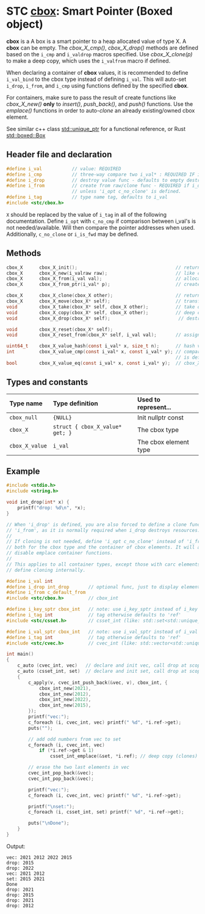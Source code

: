 # STC [cbox](../include/stc/cbox.h): Smart Pointer (Boxed object)

**cbox** is a A box is a smart pointer to a heap allocated value of type X. A **cbox** can
be empty. The *cbox_X_cmp()*, *cbox_X_drop()* methods are defined based on the `i_cmp`
and `i_valdrop` macros specified. Use *cbox_X_clone(p)* to make a deep copy, which uses the
`i_valfrom` macro if defined.

When declaring a container of **cbox** values, it is recommended to define `i_val_bind` to the
cbox type instead of defining `i_val`. This will auto-set `i_drop`, `i_from`, and `i_cmp` using 
functions defined by the specified **cbox**.

For containers, make sure to pass the result of create functions like *cbox_X_new()* **only** to 
*insert()*, *push_back()*, and *push()* functions. Use the *emplace()* functions in order to
auto-*clone* an already existing/owned cbox element.

See similar c++ class [std::unique_ptr](https://en.cppreference.com/w/cpp/memory/unique_ptr) for a functional reference, or Rust [std::boxed::Box](https://doc.rust-lang.org/std/boxed/struct.Box.html)

## Header file and declaration

```c
#define i_val           // value: REQUIRED
#define i_cmp           // three-way compare two i_val* : REQUIRED IF i_val is a non-integral type
#define i_drop          // destroy value func - defaults to empty destruct
#define i_from          // create from raw/clone func - REQUIRED if i_drop is defined,
                        // unless 'i_opt c_no_clone' is defined.
#define i_tag           // type name tag, defaults to i_val
#include <stc/cbox.h>    
```
`X` should be replaced by the value of `i_tag` in all of the following documentation.
Define `i_opt` with `c_no_cmp` if comparison between i_val's is not needed/available. Will then
compare the pointer addresses when used. Additionally, `c_no_clone` or `i_is_fwd` may be defined.

## Methods
```c
cbox_X      cbox_X_init();                                    // return an empty cbox
cbox_X      cbox_X_new(i_valraw raw);                         // like cbox_X_from(), but create owned value from raw.
cbox_X      cbox_X_from(i_val val);                           // allocate new heap object with val. Take ownership of val.
cbox_X      cbox_X_from_ptr(i_val* p);                        // create a cbox from a pointer. Takes ownership of p.

cbox_X      cbox_X_clone(cbox_X other);                       // return deep copied clone
cbox_X      cbox_X_move(cbox_X* self);                        // transfer ownership to another cbox.
void        cbox_X_take(cbox_X* self, cbox_X other);          // take ownership of other.
void        cbox_X_copy(cbox_X* self, cbox_X other);          // deep copy to self
void        cbox_X_drop(cbox_X* self);                         // destruct the contained object and free's it.

void        cbox_X_reset(cbox_X* self);   
void        cbox_X_reset_from(cbox_X* self, i_val val);       // assign new cbox with value. Takes ownership of val.

uint64_t    cbox_X_value_hash(const i_val* x, size_t n);      // hash value
int         cbox_X_value_cmp(const i_val* x, const i_val* y); // compares pointer addresses if 'i_opt c_no_cmp'
                                                              // is defined. Otherwise uses 'i_cmp' or default compare.
bool        cbox_X_value_eq(const i_val* x, const i_val* y);  // cbox_X_value_cmp == 0
```
## Types and constants

| Type name          | Type definition                                               | Used to represent...     |
|:-------------------|:--------------------------------|:------------------------|
| `cbox_null`        | `{NULL}`                        | Init nullptr const      |
| `cbox_X`           | `struct { cbox_X_value* get; }` | The cbox type           |
| `cbox_X_value`     | `i_val`                         | The cbox element type   |

## Example

```c
#include <stdio.h>
#include <string.h>

void int_drop(int* x) {
    printf("drop: %d\n", *x);
}

// When 'i_drop' is defined, you are also forced to define a clone function with
// 'i_from', as it is normally required when i_drop destroys resources.
//
// If cloning is not needed, define 'i_opt c_no_clone' instead of 'i_from'
// both for the cbox type and the container of cbox elements. It will also 
// disable emplace container functions.
//
// This applies to all container types, except those with carc elements, as they
// define cloning internally.

#define i_val int
#define i_drop int_drop       // optional func, just to display elements destroyed
#define i_from c_default_from
#include <stc/cbox.h>         // cbox_int

#define i_key_sptr cbox_int   // note: use i_key_sptr instead of i_key
#define i_tag int             // tag otherwise defaults to 'ref'
#include <stc/csset.h>        // csset_int (like: std::set<std::unique_ptr<int>>)

#define i_val_sptr cbox_int   // note: use i_val_sptr instead of i_val
#define i_tag int             // tag otherwise defaults to 'ref'
#include <stc/cvec.h>         // cvec_int (like: std::vector<std::unique_ptr<int>>)

int main()
{
    c_auto (cvec_int, vec)   // declare and init vec, call drop at scope exit
    c_auto (csset_int, set)  // declare and init set, call drop at scope exit
    {
        c_apply(v, cvec_int_push_back(&vec, v), cbox_int, {
            cbox_int_new(2021),
            cbox_int_new(2012),
            cbox_int_new(2022),
            cbox_int_new(2015),
        });
        printf("vec:");
        c_foreach (i, cvec_int, vec) printf(" %d", *i.ref->get);
        puts("");

        // add odd numbers from vec to set
        c_foreach (i, cvec_int, vec)
            if (*i.ref->get & 1)
                csset_int_emplace(&set, *i.ref); // deep copy (clones) *i.ref object

        // erase the two last elements in vec
        cvec_int_pop_back(&vec);
        cvec_int_pop_back(&vec);

        printf("vec:");
        c_foreach (i, cvec_int, vec) printf(" %d", *i.ref->get);

        printf("\nset:");
        c_foreach (i, csset_int, set) printf(" %d", *i.ref->get);

        puts("\nDone");
    }
}
```
Output:
```
vec: 2021 2012 2022 2015
drop: 2015
drop: 2022
vec: 2021 2012
set: 2015 2021
Done
drop: 2021
drop: 2015
drop: 2021
drop: 2012
```
